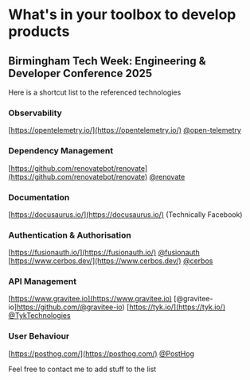 # What's in your toolbox to develop products

## Birmingham Tech Week: Engineering & Developer Conference 2025

Here is a shortcut list to the referenced technologies

### Observability

[https://opentelemetry.io/](https://opentelemetry.io/) [@open-telemetry](https://github.com/open-telemetry)

### Dependency Management

[https://github.com/renovatebot/renovate](https://github.com/renovatebot/renovate) [@renovate](https://github.com/renovate)

### Documentation

[https://docusaurus.io/](https://docusaurus.io/) (Technically Facebook)

### Authentication & Authorisation

[https://fusionauth.io/](https://fusionauth.io/) [@fusionauth](https://github.com/fusionauth)
[https://www.cerbos.dev/](https://www.cerbos.dev/) [@cerbos](https://github.com/cerbos)

### API Management

[https://www.gravitee.io](https://www.gravitee.io) [@gravitee-io]<https://github.com/@gravitee-io>)
[https://tyk.io/](https://tyk.io/) [@TykTechnologies](https://github.com/TykTechnologies)

### User Behaviour

[https://posthog.com/](https://posthog.com/) [@PostHog](https://github.com/PostHog)

Feel free to contact me to add stuff to the list
